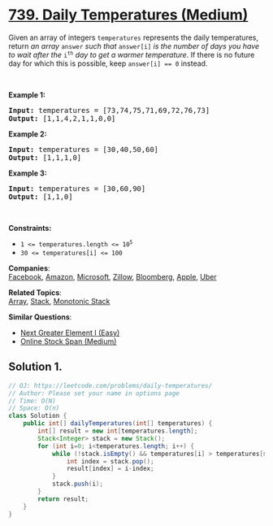 # [739. Daily Temperatures (Medium)](https://leetcode.com/problems/daily-temperatures/)

<p>Given an array of integers <code>temperatures</code> represents the daily temperatures, return <em>an array</em> <code>answer</code> <em>such that</em> <code>answer[i]</code> <em>is the number of days you have to wait after the</em> <code>i<sup>th</sup></code> <em>day to get a warmer temperature</em>. If there is no future day for which this is possible, keep <code>answer[i] == 0</code> instead.</p>

<p>&nbsp;</p>
<p><strong>Example 1:</strong></p>
<pre><strong>Input:</strong> temperatures = [73,74,75,71,69,72,76,73]
<strong>Output:</strong> [1,1,4,2,1,1,0,0]
</pre><p><strong>Example 2:</strong></p>
<pre><strong>Input:</strong> temperatures = [30,40,50,60]
<strong>Output:</strong> [1,1,1,0]
</pre><p><strong>Example 3:</strong></p>
<pre><strong>Input:</strong> temperatures = [30,60,90]
<strong>Output:</strong> [1,1,0]
</pre>
<p>&nbsp;</p>
<p><strong>Constraints:</strong></p>

<ul>
	<li><code>1 &lt;=&nbsp;temperatures.length &lt;= 10<sup>5</sup></code></li>
	<li><code>30 &lt;=&nbsp;temperatures[i] &lt;= 100</code></li>
</ul>

**Companies**:  
[Facebook](https://leetcode.com/company/facebook), [Amazon](https://leetcode.com/company/amazon), [Microsoft](https://leetcode.com/company/microsoft), [Zillow](https://leetcode.com/company/zillow), [Bloomberg](https://leetcode.com/company/bloomberg), [Apple](https://leetcode.com/company/apple), [Uber](https://leetcode.com/company/uber)

**Related Topics**:  
[Array](https://leetcode.com/tag/array/), [Stack](https://leetcode.com/tag/stack/), [Monotonic Stack](https://leetcode.com/tag/monotonic-stack/)

**Similar Questions**:

- [Next Greater Element I (Easy)](https://leetcode.com/problems/next-greater-element-i/)
- [Online Stock Span (Medium)](https://leetcode.com/problems/online-stock-span/)

## Solution 1.

```java
// OJ: https://leetcode.com/problems/daily-temperatures/
// Author: Please set your name in options page
// Time: O(N)
// Space: O(n)
class Solution {
    public int[] dailyTemperatures(int[] temperatures) {
        int[] result = new int[temperatures.length];
        Stack<Integer> stack = new Stack();
        for (int i=0; i<temperatures.length; i++) {
            while (!stack.isEmpty() && temperatures[i] > temperatures[stack.peek()]) {
                int index = stack.pop();
                result[index] = i-index;
            }
            stack.push(i);
        }
        return result;
    }
}

```
